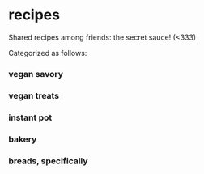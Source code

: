 # recipes

Shared recipes among friends: the secret sauce! (<333)

Categorized as follows:

### vegan savory

### vegan treats

### instant pot

### bakery

### breads, specifically
